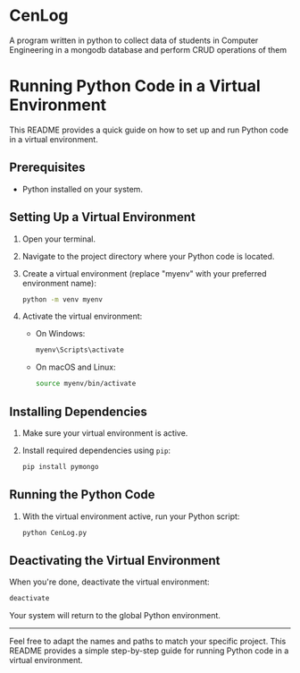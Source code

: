 # CenLog
A program written in python to collect data of students in Computer Engineering in a mongodb database and perform CRUD operations of them

# Running Python Code in a Virtual Environment

This README provides a quick guide on how to set up and run Python code in a virtual environment.

## Prerequisites

- Python installed on your system.

## Setting Up a Virtual Environment

1. Open your terminal.

2. Navigate to the project directory where your Python code is located.

3. Create a virtual environment (replace "myenv" with your preferred environment name):

   ```bash
   python -m venv myenv
   ```

4. Activate the virtual environment:

   - On Windows:

     ```bash
     myenv\Scripts\activate
     ```

   - On macOS and Linux:

     ```bash
     source myenv/bin/activate
     ```

## Installing Dependencies

1. Make sure your virtual environment is active.

2. Install required dependencies using `pip`:

   ```bash
   pip install pymongo
   ```

## Running the Python Code

1. With the virtual environment active, run your Python script:

   ```bash
   python CenLog.py
   ```

## Deactivating the Virtual Environment

When you're done, deactivate the virtual environment:

```bash
deactivate
```

Your system will return to the global Python environment.

---

Feel free to adapt the names and paths to match your specific project. This README provides a simple step-by-step guide for running Python code in a virtual environment.
